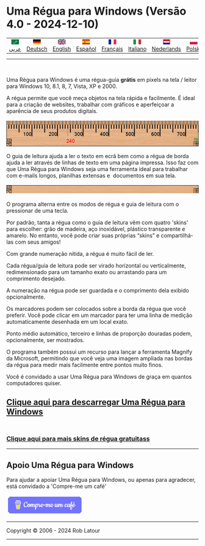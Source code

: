 
# Uma Régua para Windows (Versão 4.0 - 2024-12-10)

<!-- header -->
|||||||||||
| :---: | :---: | :---: | :---: | :---: |:---: | :---: | :---: |:---: | :---: |
| [![عربي](/images/flags/ar.png)](../en/README.md)<br>[عربي](../ar/README.md) | [![Deutsch](/images/flags/de.png)](../de/README.md)<br>[Deutsch](../de/README.md) | [![English](/images/flags/en-GB.png)](../en/README.md)<br>[English](../en/README.md) | [![Español](/images/flags/es.png)](../es/README.md)<br>[Español](../es/README.md) | [![Français](/images/flags/fr.png)](../fr/README.md)<br>[Français](../fr/README.md)| [![Italiano](/images/flags/it.png)](../it/README.md)<br>[Italiano](../it/README.md) | [![Nederlands](/images/flags/nl.png)](../nl/README.md)<br>[Nederlands](../nl/README.md) | [![Polski](/images/flags/pl.png)](../pl/README.md)<br>[Polski](../pl/README.md) | [![Português](/images/flags/pt.png)](../pt/README.md)<br>[Português](../pt/README.md) | [![Svenska](/images/flags/sv.png)](../sv/README.md)<br>[Svenska](../sv/README.md) |

- - -
<br>
<!-- header -->

Uma Régua para Windows é uma régua-guia **grátis** em pixels na tela / leitor para Windows 10, 8.1, 8, 7, Vista, XP e 2000.  
  
A régua permite que você meça objetos na tela rápida e facilmente. É ideal para a criação de websites, trabalhar com gráficos e aperfeiçoar a aparência de seus produtos digitais.
<br><br>
[![ruler](/images/ruler.png)](README.md)
<br>

O guia de leitura ajuda a ler o texto em ecrã bem como a régua de borda ajuda a ler através de linhas de texto em uma página impressa. Isso faz com que Uma Régua para Windows seja uma ferramenta ideal para trabalhar com e-mails longos, planilhas extensas e  documentos em sua tela.
<br>
<br>
[![guia de leitura](/images/readingguide.png)](README.md)  
<br> 
O programa alterna entre os modos de régua e guia de leitura com o pressionar de uma tecla.  
  
Por padrão, tanta a régua como o guia de leitura vêm com quatro 'skins' para escolher: grão de madeira, aço inoxidável, plástico transparente e amarelo. No entanto, você pode criar suas próprias “skins” e compartilhá-las com seus amigos!  
  
Com grande numeração nítida, a régua é muito fácil de ler.  
  
Cada régua/guia de leitura pode ser virado horizontal ou verticalmente, redimensionado para um tamanho exato ou arrastando para um comprimento desejado.  
  
A numeração na régua pode ser guardada e o comprimento dela exibido opcionalmente.  
  
Os marcadores podem ser colocados sobre a borda da régua que você preferir. Você pode clicar em um marcador para ter uma linha de medição automaticamente desenhada em um local exato.  
  
Ponto médio automático, terceiro e linhas de proporção douradas podem, opcionalmente, ser mostrados.  
  
O programa também possui um recurso para lançar a ferramenta Magnify da Microsoft, permitindo que você veja uma imagem ampliada nas bordas da régua para medir mais facilmente entre pontos muito finos.  
  
Você é convidado a usar Uma Régua para Windows de graça em quantos computadores quiser.

## [Clique aqui para descarregar Uma Régua para Windows](https://github.com/roblatour/ARulerForWindows/releases/download/v4.0.0.0/arulersetup.exe)<br><br>

### [Clique aqui para mais skins de régua gratuitass](skins.md) 

* * * 
## Apoio Uma Régua para Windows

Para ajudar a apoiar Uma Régua para Windows, ou apenas para agradecer, está convidado a 'Compre-me um café'<br><br>
[<img alt="Compre-me um café" width="200px" src="buymeacoffee-portuguese.png" />](https://www.buymeacoffee.com/roblatour)
* * *
Copyright © 2006 - 2024 Rob Latour
* * *